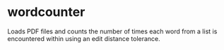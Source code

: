 # wordcounter
Loads PDF files and counts the number of times each word from a list is encountered within using an edit distance tolerance.
